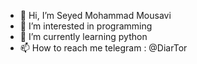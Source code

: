 - 👋 Hi, I’m Seyed Mohammad Mousavi
- 👀 I’m interested in programming
- 🌱 I’m currently learning python
- 📫 How to reach me telegram : @DiarTor

<!---
DiarTor/DiarTor is a ✨ special ✨ repository because its `README.md` (this file) appears on your GitHub profile.
You can click the Preview link to take a look at your changes.
--->
